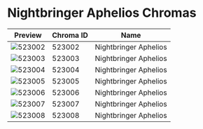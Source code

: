 # Nightbringer Aphelios Chromas



| Preview | Chroma ID | Name |
|---------|-----------|------|
| ![523002](https://raw.communitydragon.org/latest/plugins/rcp-be-lol-game-data/global/default/v1/champion-chroma-images/523/523002.png) | 523002 | Nightbringer Aphelios |
| ![523003](https://raw.communitydragon.org/latest/plugins/rcp-be-lol-game-data/global/default/v1/champion-chroma-images/523/523003.png) | 523003 | Nightbringer Aphelios |
| ![523004](https://raw.communitydragon.org/latest/plugins/rcp-be-lol-game-data/global/default/v1/champion-chroma-images/523/523004.png) | 523004 | Nightbringer Aphelios |
| ![523005](https://raw.communitydragon.org/latest/plugins/rcp-be-lol-game-data/global/default/v1/champion-chroma-images/523/523005.png) | 523005 | Nightbringer Aphelios |
| ![523006](https://raw.communitydragon.org/latest/plugins/rcp-be-lol-game-data/global/default/v1/champion-chroma-images/523/523006.png) | 523006 | Nightbringer Aphelios |
| ![523007](https://raw.communitydragon.org/latest/plugins/rcp-be-lol-game-data/global/default/v1/champion-chroma-images/523/523007.png) | 523007 | Nightbringer Aphelios |
| ![523008](https://raw.communitydragon.org/latest/plugins/rcp-be-lol-game-data/global/default/v1/champion-chroma-images/523/523008.png) | 523008 | Nightbringer Aphelios |